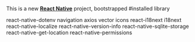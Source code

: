 This is a new [**React Native**](https://reactnative.dev) project, bootstrapped
#installed library

react-native-dotenv
navigation
axios
vector icons
react-i18next i18next react-native-localize
react-native-version-info
react-native-sqlite-storage
react-native-get-location
react-native-permissions